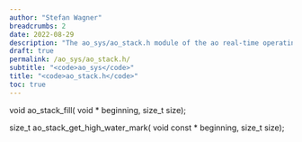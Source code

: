 ```yaml
---
author: "Stefan Wagner"
breadcrumbs: 2
date: 2022-08-29
description: "The ao_sys/ao_stack.h module of the ao real-time operating system."
draft: true
permalink: /ao_sys/ao_stack.h/ 
subtitle: "<code>ao_sys</code>"
title: "<code>ao_stack.h</code>"
toc: true
---
```


void    ao_stack_fill(                  void * beginning, size_t size);

size_t  ao_stack_get_high_water_mark(   void const * beginning, size_t size);

